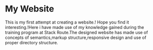 # My Website
This is my first attempt at creating a website.!
Hope you find it interesting.!Here i have made use 
of my knowledge gained during the training program at 
Stack Route.The designed website has made use of
concepts of semantics,markup structure,responsive design
and use of proper directory structure.
